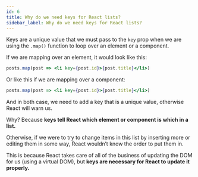 ```yaml
---
id: 6
title: Why do we need keys for React lists?
sidebar_label: Why do we need keys for React lists?
---
```

Keys are a unique value that we must pass to the `key` prop when we are using the `.map()` function to loop over an element or a component.

If we are mapping over an element, it would look like this:

```jsx
posts.map(post => <li key={post.id}>{post.title}</li>)
```
Or like this if we are mapping over a component:

```jsx
posts.map(post => <li key={post.id}>{post.title}</li>)
```
And in both case, we need to add a key that is a unique value, otherwise React will warn us.

Why? Because **keys tell React which element or component is which in a list.**

Otherwise, if we were to try to change items in this list by inserting more or editing them in some way, React wouldn’t know the order to put them in.

This is because React takes care of all of the business of updating the DOM for us (using a virtual DOM), but **keys are necessary for React to update it properly.**
